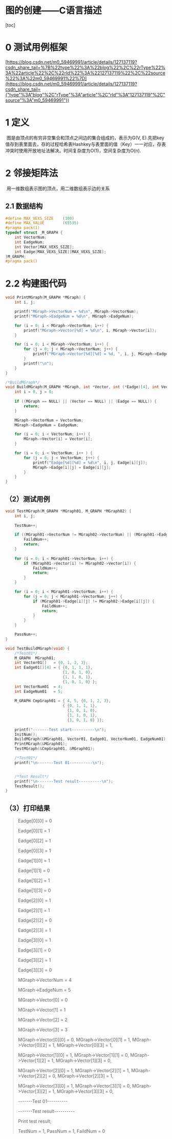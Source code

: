 # 图的创建——C语言描述

[toc]



# 0 测试用例框架

[https://blog.csdn.net/m0_59469991/article/details/127137119?csdn_share_tail=%7B%22type%22%3A%22blog%22%2C%22rType%22%3A%22article%22%2C%22rId%22%3A%22127137119%22%2C%22source%22%3A%22m0_59469991%22%7D](https://blog.csdn.net/m0_59469991/article/details/127137119?csdn_share_tail={"type"%3A"blog"%2C"rType"%3A"article"%2C"rId"%3A"127137119"%2C"source"%3A"m0_59469991"})

# 1 定义

​		图是由顶点的有穷非空集合和顶点之间边的集合组成的，表示为G(V, E).先把key值存到表里面去，存的过程哈希表Hashkey与表里面的值（Key）一一对应，存表冲突时使用开放地址法解决。时间复杂度为O(1)，空间复杂度为O(n).



# 2 邻接矩阵法

​	用一维数组表示图的顶点，用二维数组表示边的关系

## 2.1 数据结构

```c
#define MAX_VEXS_SIZE    (100)
#define MAX_VALUE        (65535)
#pragma pack(1)
typedef struct _M_GRAPH {
	int VectorNum;
	int EadgeNum;
	int Vector[MAX_VEXS_SIZE];
	int Eadge[MAX_VEXS_SIZE][MAX_VEXS_SIZE];
}M_GRAPH;
#pragma pack()
```



# 2.2 构建图代码

```c
void PrintMGraph(M_GRAPH *MGraph) {
	int i, j;

	printf("MGraph->VectorNum = %d\n", MGraph->VectorNum);
	printf("MGraph->EadgeNum = %d\n", MGraph->EadgeNum);

	for (i = 0; i < MGraph->VectorNum; i++) {
		printf("MGraph->Vector[%d] = %d\n", i, MGraph->Vector[i]);
	}

	for (i = 0; i < MGraph->VectorNum; i++) {
		for (j = 0; j < MGraph->VectorNum; j++) {
			printf("MGraph->Vector[%d][%d] = %d, ", i, j, MGraph->Eadge[i][j]);
		}
		printf("\n");
	}
}

/*BuildMGraph*/
void BuildMGraph(M_GRAPH *MGraph, int *Vector, int (*Eadge)[4], int VectorNum, int EadgeNum) {
	int i = 0, j = 0;
	
	if ((MGraph == NULL) || (Vector == NULL) || (Eadge == NULL)) {
		return;
	}

	MGraph->VectorNum = VectorNum;
	MGraph->EadgeNum = EadgeNum;

	for (i = 0; i < VectorNum; i++) {
		MGraph->Vector[i] = Vector[i];
	}

	for (i = 0; i < VectorNum; i++ ) {
		for (j = 0; j < VectorNum; j++) {
			printf("Eadge[%d][%d] = %d\n", i, j, Eadge[i][j]);
			MGraph->Eadge[i][j] = Eadge[i][j];
		}
	}
}
```



##  （2）测试用例

```c
void TestMGraph(M_GRAPH *MGraph01, M_GRAPH *MGraph02) {
	int i, j;
	
	TestNum++;

	if ((MGraph01->VectorNum != MGraph02->VectorNum) || (MGraph01->EadgeNum != MGraph02->EadgeNum)) {
		FaildNum++;
		return;
	}
	
	for (i = 0; i < MGraph01->VectorNum; i++) {
		if (MGraph01->Vector[i] != MGraph02->Vector[i]) {
			FaildNum++;
			return;
		}
	}

	for (i = 0; i < MGraph01->VectorNum; i++) {
		for (j = 0; j < MGraph01->VectorNum; j++) {
			if (MGraph01->Eadge[i][j] != MGraph02->Eadge[i][j]) {
				FaildNum++;
				return;
			}
		}
	}

	PassNum++;
}

void TestBuildMGraph(void) {
	/*Test01*/
	M_GRAPH  MGraph01;
	int Vector01[]   = {0, 1, 2, 3};
	int Eadge01[][4] = { {0, 1, 1, 1},
                         {1, 0, 1, 0},
	                     {1, 1, 0, 1},
	                     {1, 0, 1, 0} };
	int VectorNum01  = 4;
	int EadgeNum01   = 5;
	
	M_GRAPH CmpGraph01 = { 4, 5, {0, 1, 2, 3}, 
					     { {0, 1, 1, 1},
					       {1, 0, 1, 0},
					       {1, 1, 0, 1},
					       {1, 0, 1, 0} }};
	
	printf("-------Test start----------\n");
	InitNum();
	BuildMGraph(&MGraph01, Vector01, Eadge01, VectorNum01, EadgeNum01);
	PrintMGraph(&MGraph01);
	TestMGraph(&CmpGraph01, &MGraph01);

	/*Test01*/
	printf("\n-------Test 01----------\n");


	/*Test Result*/
	printf("\n-------Test result----------\n");
	TestResult();
}
```



## （3）**打印结果**

> Eadge[0][0] = 0
>
> Eadge[0][1] = 1
>
> Eadge[0][2] = 1
>
> Eadge[0][3] = 1
>
> Eadge[1][0] = 1
>
> Eadge[1][1] = 0
>
> Eadge[1][2] = 1
>
> Eadge[1][3] = 0
>
> Eadge[2][0] = 1
>
> Eadge[2][1] = 1
>
> Eadge[2][2] = 0
>
> Eadge[2][3] = 1
>
> Eadge[3][0] = 1
>
> Eadge[3][1] = 0
>
> Eadge[3][2] = 1
>
> Eadge[3][3] = 0
>
> MGraph->VectorNum = 4
>
> MGraph->EadgeNum = 5
>
> MGraph->Vector[0] = 0
>
> MGraph->Vector[1] = 1
>
> MGraph->Vector[2] = 2
>
> MGraph->Vector[3] = 3
>
> MGraph->Vector[0][0] = 0, MGraph->Vector[0][1] = 1, MGraph->Vector[0][2] = 1, MGraph->Vector[0][3] = 1,
>
> MGraph->Vector[1][0] = 1, MGraph->Vector[1][1] = 0, MGraph->Vector[1][2] = 1, MGraph->Vector[1][3] = 0,
>
> MGraph->Vector[2][0] = 1, MGraph->Vector[2][1] = 1, MGraph->Vector[2][2] = 0, MGraph->Vector[2][3] = 1,
>
> MGraph->Vector[3][0] = 1, MGraph->Vector[3][1] = 0, MGraph->Vector[3][2] = 1, MGraph->Vector[3][3] = 0,
>
>  
>
> -------Test 01----------
>
>  
>
> -------Test result----------
>
> Print test result;
>
> TestNum = 1, PassNum = 1, FaildNum = 0

